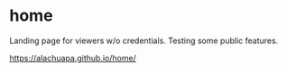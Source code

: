 # home
Landing page for viewers w/o credentials. Testing some public features.

https://alachuapa.github.io/home/
